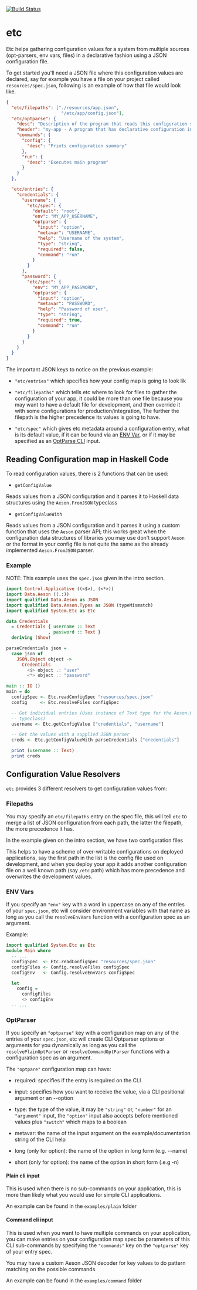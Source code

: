 [![Build Status](https://travis-ci.org/roman/Haskell-etc.svg?branch=master)](https://travis-ci.org/roman/Haskell-etc)

# etc

Etc helps gathering configuration values for a system from multiple sources
(opt-parsers, env vars, files) in a declarative fashion using a JSON
configuration file.

To get started you'll need a JSON file where this configuration values are
declared, say for example you have a file on your project called
`resources/spec.json`, following is an example of how that file would look like.

```json
{
  "etc/filepaths": ["./resources/app.json",
                     "/etc/app/config.json"],
  "etc/optparse": {
    "desc": "Description of the program that reads this configuration spec",
    "header": "my-app - A program that has declarative configuration input",
    "commands": {
      "config": {
        "desc": "Prints configuration summary"
      },
      "run": {
        "desc": "Executes main program"
      }
    }
  },

  "etc/entries": {
    "credentials": {
      "username": {
        "etc/spec": {
          "default": "root",
          "env": "MY_APP_USERNAME",
          "optparse": {
            "input": "option",
            "metavar": "USERNAME",
            "help": "Username of the system",
            "type": "string",
            "required": false,
            "command": "run"
          }
        }
      },
      "password": {
        "etc/spec": {
          "env": "MY_APP_PASSWORD",
          "optparse": {
            "input": "option",
            "metavar": "PASSWORD",
            "help": "Password of user",
            "type": "string",
            "required": true,
            "command": "run"
          }
        }
      }
    }
  }
}
```

The important JSON keys to notice on the previous example:

- `"etc/entries"` which specifies how your config map is going to look lik

- `"etc/filepaths"` which tells etc where to look for files to gather the
configuration of your app, it could be more than one file because you may want
to have a default file for development, and then override it with some
configurations for production/integration, The further the filepath is the
higher precedence its values is going to have.

- `"etc/spec"` which gives etc metadata around a configuration entry, what is
its default value, if it can be found via an [ENV Var](#env-vars), or if it may
be specified as an [OptParse CLI](#optparser) input.

## Reading Configuration map in Haskell Code

To read configuration values, there is 2 functions that can be used:

* `getConfigValue`

Reads values from a JSON configuration and it parses it
to Haskell data structures using the `Aeson.FromJSON` typeclass

* `getConfigValueWith`

Reads values from a JSON configuration and it parses it using a custom function
that uses the `Aeson` parser API; this works great when the configuration data
structures of libraries you may use don't support `Aeson` or the format in your
config file is not quite the same as the already implemented `Aeson.FromJSON`
parser.

### Example

NOTE: This example uses the `spec.json` given in the intro section.

```haskell
import Control.Applicative ((<$>), (<*>))
import Data.Aeson ((.:))
import qualified Data.Aeson as JSON
import qualified Data.Aeson.Types as JSON (typeMismatch)
import qualified System.Etc as Etc

data Credentials
  = Credentials { username :: Text
                , password :: Text }
  deriving (Show)

parseCredentials json =
  case json of
    JSON.Object object ->
      Credentials
        <$> object .: "user"
        <*> object .: "password"

main :: IO ()
main = do
  configSpec <- Etc.readConfigSpec "resources/spec.json"
  config     <- Etc.resolveFiles configSpec

  -- Get individual entries (Uses instance of Text type for the Aeson.FromJSON
  -- typeclass)
  username <- Etc.getConfigValue ["credentials", "username"]

  -- Get the values with a supplied JSON parser
  creds <- Etc.getConfigValueWith parseCredentials ["credentials"]

  print (username :: Text)
  print creds
```

## Configuration Value Resolvers

`etc` provides 3 different resolvers to get configuration values from:

### Filepaths

You may specify an `etc/filepaths` entry on the spec file, this will tell `etc`
to merge a list of JSON configuration from each path, the latter the filepath,
the more precedence it has.

In the example given on the intro section, we have two configuration files

This helps to have a scheme of over-writable configurations on deployed
applications, say the first path in the list is the config file used on
development, and when you deploy your app it adds another configuration file on
a well known path (say `/etc` path) which has more precedence and overwrites
the development values.

### ENV Vars

If you specify an `"env"` key with a word in uppercase on any of the entries
of your `spec.json`, etc will consider environment variables with that name as
long as you call the `resolveEnvVars` function with a configuration spec as an
argument.

Example:

```haskell
import qualified System.Etc as Etc
module Main where
  -- ...
  configSpec  <- Etc.readConfigSpec "resources/spec.json"
  configFiles <- Config.resolveFiles configSpec
  configEnv   <- Config.resolveEnvVars configSpec

  let
    config =
      configFiles
      <> configEnv
  -- ...
```

### OptParser

If you specify an `"optparse"` key with a configuration map on any of the
entries of your `spec.json`, etc will create CLI Optparser options or
arguments for you dynamically as long as you call the `resolvePlainOptParser` or
`resolveCommandOptParser` functions with a configuration spec as an argument.

The `"optpare"` configuration map can have:

- required: specifies if the entry is required on the CLI

- input: specifies how you want to receive the value, via a CLI positional
  argument or an --option

- type: the type of the value, it may be `"string"` or, `"number"` for an
  `"argument"` input, the `"option"` input also accepts before mentioned values
  plus `"switch"` which maps to a boolean

- metavar: the name of the input argument on the example/documentation string of
  the CLI help

- long (only for option): the name of the option in long form (e.g. --name)

- short (only for option): the name of the option in short form (.e.g -n)

#### Plain cli input

This is used when there is no sub-commands on your application, this is more
than likely what you would use for simple CLI applications.

An example can be found in the `examples/plain` folder

#### Command cli input

This is used when you want to have multiple commands on your application, you
can make entries on your configuration map spec be parameters of this CLI
sub-commands by specifying the `"commands"` key on the `"optparse"` key of your
entry spec.

You may have a custom Aeson JSON decoder for key values to do pattern matching
on the possible commands.

An example can be found in the `examples/command` folder
